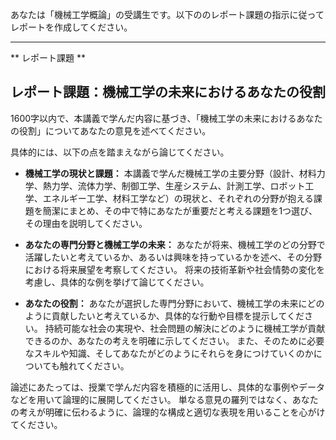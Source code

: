 あなたは「機械工学概論」の受講生です。以下ののレポート課題の指示に従ってレポートを作成してください。

---------------------------------------
** レポート課題 **

## レポート課題：機械工学の未来におけるあなたの役割

1600字以内で、本講義で学んだ内容に基づき、「機械工学の未来におけるあなたの役割」についてあなたの意見を述べてください。

具体的には、以下の点を踏まえながら論じてください。

* **機械工学の現状と課題：** 本講義で学んだ機械工学の主要分野（設計、材料力学、熱力学、流体力学、制御工学、生産システム、計測工学、ロボット工学、エネルギー工学、材料工学など）の現状と、それぞれの分野が抱える課題を簡潔にまとめ、その中で特にあなたが重要だと考える課題を1つ選び、その理由を説明してください。

* **あなたの専門分野と機械工学の未来：** あなたが将来、機械工学のどの分野で活躍したいと考えているか、あるいは興味を持っているかを述べ、その分野における将来展望を考察してください。  将来の技術革新や社会情勢の変化を考慮し、具体的な例を挙げて論じてください。

* **あなたの役割：** あなたが選択した専門分野において、機械工学の未来にどのように貢献したいと考えているか、具体的な行動や目標を提示してください。  持続可能な社会の実現や、社会問題の解決にどのように機械工学が貢献できるのか、あなたの考えを明確に示してください。  また、そのために必要なスキルや知識、そしてあなたがどのようにそれらを身につけていくのかについても触れてください。

論述にあたっては、授業で学んだ内容を積極的に活用し、具体的な事例やデータなどを用いて論理的に展開してください。  単なる意見の羅列ではなく、あなたの考えが明確に伝わるように、論理的な構成と適切な表現を用いることを心がけてください。
